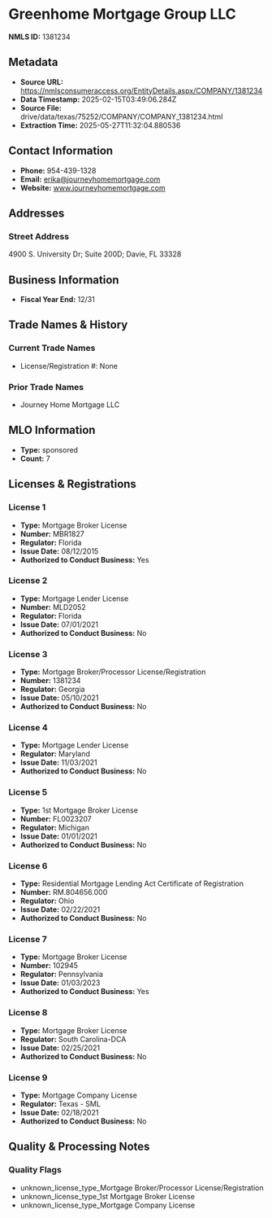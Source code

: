# Greenhome Mortgage Group LLC

**NMLS ID:** 1381234

## Metadata
- **Source URL:** https://nmlsconsumeraccess.org/EntityDetails.aspx/COMPANY/1381234
- **Data Timestamp:** 2025-02-15T03:49:06.284Z
- **Source File:** drive/data/texas/75252/COMPANY/COMPANY_1381234.html
- **Extraction Time:** 2025-05-27T11:32:04.880536

## Contact Information
- **Phone:** 954-439-1328
- **Email:** erika@journeyhomemortgage.com
- **Website:** www.journeyhomemortgage.com

## Addresses
### Street Address
4900 S. University Dr; Suite 200D; Davie, FL 33328

## Business Information
- **Fiscal Year End:** 12/31

## Trade Names & History
### Current Trade Names
- License/Registration #: None

### Prior Trade Names
- Journey Home Mortgage LLC

## MLO Information
- **Type:** sponsored
- **Count:** 7

## Licenses & Registrations

### License 1
- **Type:** Mortgage Broker License
- **Number:** MBR1827
- **Regulator:** Florida
- **Issue Date:** 08/12/2015
- **Authorized to Conduct Business:** Yes

### License 2
- **Type:** Mortgage Lender License
- **Number:** MLD2052
- **Regulator:** Florida
- **Issue Date:** 07/01/2021
- **Authorized to Conduct Business:** No

### License 3
- **Type:** Mortgage Broker/Processor License/Registration
- **Number:** 1381234
- **Regulator:** Georgia
- **Issue Date:** 05/10/2021
- **Authorized to Conduct Business:** No

### License 4
- **Type:** Mortgage Lender License
- **Regulator:** Maryland
- **Issue Date:** 11/03/2021
- **Authorized to Conduct Business:** No

### License 5
- **Type:** 1st Mortgage Broker License
- **Number:** FL0023207
- **Regulator:** Michigan
- **Issue Date:** 01/01/2021
- **Authorized to Conduct Business:** No

### License 6
- **Type:** Residential Mortgage Lending Act Certificate of Registration
- **Number:** RM.804656.000
- **Regulator:** Ohio
- **Issue Date:** 02/22/2021
- **Authorized to Conduct Business:** No

### License 7
- **Type:** Mortgage Broker License
- **Number:** 102945
- **Regulator:** Pennsylvania
- **Issue Date:** 01/03/2023
- **Authorized to Conduct Business:** Yes

### License 8
- **Type:** Mortgage Broker License
- **Regulator:** South Carolina-DCA
- **Issue Date:** 02/25/2021
- **Authorized to Conduct Business:** No

### License 9
- **Type:** Mortgage Company License
- **Regulator:** Texas - SML
- **Issue Date:** 02/18/2021
- **Authorized to Conduct Business:** No

## Quality & Processing Notes
### Quality Flags
- unknown_license_type_Mortgage Broker/Processor License/Registration
- unknown_license_type_1st Mortgage Broker License
- unknown_license_type_Mortgage Company License
